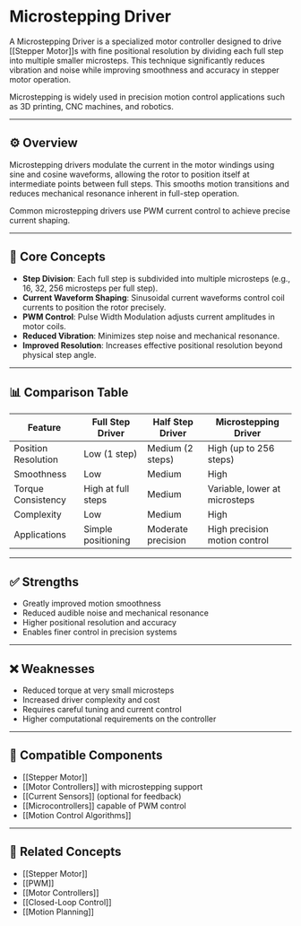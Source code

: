 # Microstepping Driver

A Microstepping Driver is a specialized motor controller designed to drive [[Stepper Motor]]s with fine positional resolution by dividing each full step into multiple smaller microsteps. This technique significantly reduces vibration and noise while improving smoothness and accuracy in stepper motor operation.

Microstepping is widely used in precision motion control applications such as 3D printing, CNC machines, and robotics.

---

## ⚙️ Overview

Microstepping drivers modulate the current in the motor windings using sine and cosine waveforms, allowing the rotor to position itself at intermediate points between full steps. This smooths motion transitions and reduces mechanical resonance inherent in full-step operation.

Common microstepping drivers use PWM current control to achieve precise current shaping.

---

## 🧠 Core Concepts

- **Step Division**: Each full step is subdivided into multiple microsteps (e.g., 16, 32, 256 microsteps per full step).
- **Current Waveform Shaping**: Sinusoidal current waveforms control coil currents to position the rotor precisely.
- **PWM Control**: Pulse Width Modulation adjusts current amplitudes in motor coils.
- **Reduced Vibration**: Minimizes step noise and mechanical resonance.
- **Improved Resolution**: Increases effective positional resolution beyond physical step angle.

---

## 📊 Comparison Table

| Feature              | Full Step Driver      | Half Step Driver       | Microstepping Driver    |
|----------------------|----------------------|-----------------------|------------------------|
| Position Resolution   | Low (1 step)         | Medium (2 steps)       | High (up to 256 steps) |
| Smoothness           | Low                  | Medium                | High                   |
| Torque Consistency    | High at full steps   | Medium                | Variable, lower at microsteps |
| Complexity           | Low                  | Medium                | High                   |
| Applications         | Simple positioning   | Moderate precision    | High precision motion control |

---

## ✅ Strengths

- Greatly improved motion smoothness  
- Reduced audible noise and mechanical resonance  
- Higher positional resolution and accuracy  
- Enables finer control in precision systems  

---

## ❌ Weaknesses

- Reduced torque at very small microsteps  
- Increased driver complexity and cost  
- Requires careful tuning and current control  
- Higher computational requirements on the controller  

---

## 🧩 Compatible Components

- [[Stepper Motor]]  
- [[Motor Controllers]] with microstepping support  
- [[Current Sensors]] (optional for feedback)  
- [[Microcontrollers]] capable of PWM control  
- [[Motion Control Algorithms]]  

---

## 🔗 Related Concepts

- [[Stepper Motor]]  
- [[PWM]]  
- [[Motor Controllers]]  
- [[Closed-Loop Control]]  
- [[Motion Planning]]  
